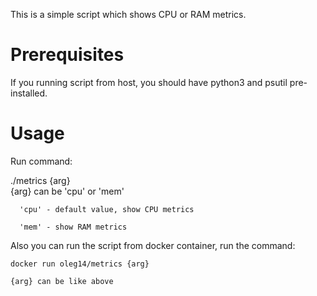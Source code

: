   

This is a simple script which shows CPU or RAM metrics.
# Prerequisites
If you running script from host, you should have python3 and psutil pre-installed.
# Usage
Run command:

  ./metrics {arg}  
  {arg} can be 'cpu' or 'mem'
  
      'cpu' - default value, show CPU metrics
      
      'mem' - show RAM metrics
  
  Also you can run the script from docker container, run the command:
    
    docker run oleg14/metrics {arg}
    
    {arg} can be like above
    
